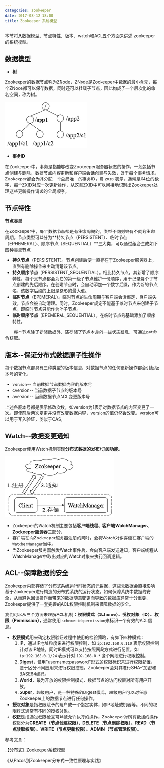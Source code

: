 ```yaml
---
categories: zookeeper
date: 2017-08-12 18:00
title: Zookeeper 系统模型
---
```




本节将从数据模型、节点特性、版本、watch和ACL五个方面来讲述 zookeeper 的系统模型。

<!-- more -->

## 数据模型

- **树**

Zookeeper的数据节点称为ZNode，ZNode是Zookeeper中数据的最小单元，每个ZNode都可以保存数据，同时还可以挂载子节点，因此构成了一个层次化的命名空间，称为树。

![znode](./model/znode.png)

- **事务ID**

在Zookeeper中，事务是指能够改变Zookeeper服务器状态的操作，一般包括节点创建与删除，数据节点内容更新和客户端会话创建与失效，对于每个事务请求，Zookeeper都会为其分配一个全局唯一的事务ID，用 `ZXID` 表示，通常是64位的数字，每个ZXID对应一次更新操作，从这些ZXID中可以间接地识别出Zookeeper处理这些更新操作请求的全局顺序。



## 节点特性

**节点类型**

在Zookeeper中，每个数据节点都是有生命周期的，类型不同则会有不同的生命周期。节点类型可以分为**持久节点（PERSISTENT）、临时节点（EPHEMERAL）、顺序节点（SEQUENTIAL）**三大类，可以通过组合生成如下四种类型节点

- **持久节点**（PERSISTENT）。节点创建后便一直存在于Zookeeper服务器上，直到有删除操作来主动清楚该节点。
- **持久顺序节点**（PERSISTENT_SEQUENTIAL）。相比持久节点，其新增了顺序特性，每个父节点都会为它的第一级子节点维护一份顺序，用于记录每个子节点创建的先后顺序。在创建节点时，会自动添加一个数字后缀，作为新的节点名，该数字后缀的上限是整形的最大值。
- **临时节点**（EPEMERAL）。临时节点的生命周期与客户端会话绑定，客户端失效，节点会被自动清理。同时，Zookeeper规定不能基于临时节点来创建子节点，即临时节点只能作为叶子节点。
- **临时顺序节点**（EPEMERAL_SEQUENTIAL）。在临时节点的基础添加了顺序特性。

　　每个节点除了存储数据外，还存储了节点本身的一些状态信息，可通过get命令获取。



## 版本--保证分布式数据原子性操作

每个数据节点都具有三种类型的版本信息，对数据节点的任何更新操作都会引起版本号的变化。

- version-- 当前数据节点数据内容的版本号
- cversion-- 当前数据子节点的版本号
- aversion-- 当前数据节点ACL变更版本号

上述各版本号都是表示修改次数，如version为1表示对数据节点的内容变更了一次。即使前后两次变更并没有改变数据内容，version的值仍然会改变。version可以用于写入验证，类似于CAS。



## Watch--数据变更通知

Zookeeper使用Watch机制实现**分布式数据的发布/订阅功能**。

![watch](./model/watch.png)

- Zookeeper的Watch机制主要包括**客户端线程、客户端WatchManager、Zookeeper服务器**三部分。
- 客户端在向Zookeeper服务器注册的同时，会将Watch对象存储在客户端的`WatcherManager`当中。
- 当Zookeeper服务器触发Watch事件后，会向客户端发送通知，客户端线程从WatchManager中取出对应的Watch对象来执行回调逻辑。



## ACL--保障数据的安全

Zookeeper内部存储了分布式系统运行时状态的元数据，这些元数据会直接影响基于Zookeeper进行构造的分布式系统的运行状态，如何保障系统中数据的安全，从而避免因误操作而带来的数据随意变更而导致的数据库异常十分重要，Zookeeper提供了一套完善的ACL权限控制机制来保障数据的安全。

我们可以从三个方面来理解ACL机制：**权限模式（Scheme）、授权对象（ID）、权限（Permission）**，通常使用 `scheme:id:permission`来标识一个有效的ACL信息。

- **权限模式**用来确定权限验证过程中使用的检验策略，有如下四种模式：
  1. **IP**，通过IP地址粒度来进行权限控制，如 `ip:192.168.0.110` 表示权限控制针对该IP地址，同时IP模式可以支持按照网段方式进行配置，如 `ip:192.168.0.1/24` 表示针对 `192.168.0.*` 这个网段进行权限控制。
  2. **Digest**，使用"username:password"形式的权限标识来进行权限配置，便于区分不同应用来进行权限控制。Zookeeper会对其进行SHA-1加密和BASE64编码。
  3. **World**，最为开放的权限控制模式，数据节点的访问权限对所有用户开放。
  4. **Super**，超级用户，是一种特殊的Digest模式，超级用户可以对任意Zookeeper上的数据节点进行任何操作。
- **授权对象**是指权限赋予的用户或一个指定实体，如IP地址或机器等。不同的权限模式通常有不同的授权对象。
- **权限**是指通过权限检查可以被允许执行的操作，Zookeeper对所有数据的操作权限分为**CREATE（节点创建权限）、DELETE（节点删除权限）、READ（节点读取权限）、WRITE（节点更新权限）、ADMIN（节点管理权限）**。




参考文章：

[【分布式】Zookeeper系统模型](http://www.cnblogs.com/leesf456/p/6072597.html)

《从Paxos到Zookeeper分布式一致性原理与实践》